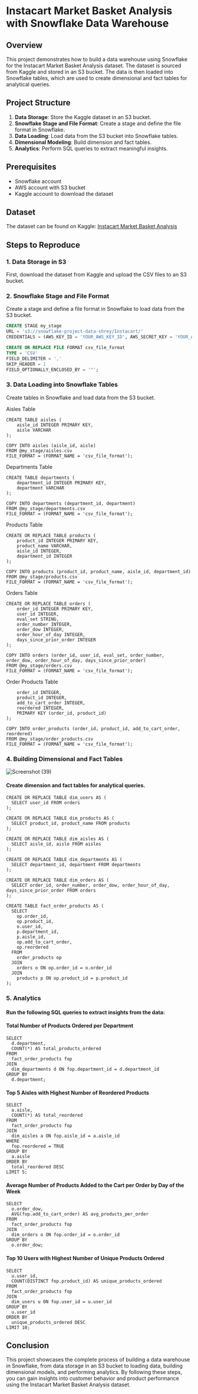 # Instacart Market Basket Analysis with Snowflake Data Warehouse

## Overview

This project demonstrates how to build a data warehouse using Snowflake for the Instacart Market Basket Analysis dataset. The dataset is sourced from Kaggle and stored in an S3 bucket. The data is then loaded into Snowflake tables, which are used to create dimensional and fact tables for analytical queries.

## Project Structure

1. **Data Storage**: Store the Kaggle dataset in an S3 bucket.
2. **Snowflake Stage and File Format**: Create a stage and define the file format in Snowflake.
3. **Data Loading**: Load data from the S3 bucket into Snowflake tables.
4. **Dimensional Modeling**: Build dimension and fact tables.
5. **Analytics**: Perform SQL queries to extract meaningful insights.

## Prerequisites

- Snowflake account
- AWS account with S3 bucket
- Kaggle account to download the dataset

## Dataset

The dataset can be found on Kaggle: [Instacart Market Basket Analysis](https://www.kaggle.com/competitions/instacart-market-basket-analysis/data)

## Steps to Reproduce

### 1. Data Storage in S3

First, download the dataset from Kaggle and upload the CSV files to an S3 bucket.

### 2. Snowflake Stage and File Format

Create a stage and define a file format in Snowflake to load data from the S3 bucket.

```sql
CREATE STAGE my_stage
URL = 's3://snowflake-project-data-shrey/Instacart/'
CREDENTIALS = (AWS_KEY_ID = 'YOUR_AWS_KEY_ID', AWS_SECRET_KEY = 'YOUR_AWS_SECRET_KEY');

CREATE OR REPLACE FILE FORMAT csv_file_format
TYPE = 'CSV'
FIELD_DELIMITER = ','
SKIP_HEADER = 1
FIELD_OPTIONALLY_ENCLOSED_BY = '"';
```

### 3. Data Loading into Snowflake Tables

Create tables in Snowflake and load data from the S3 bucket.

Aisles Table
```
CREATE TABLE aisles (
    aisle_id INTEGER PRIMARY KEY,
    aisle VARCHAR
);

COPY INTO aisles (aisle_id, aisle)
FROM @my_stage/aisles.csv
FILE_FORMAT = (FORMAT_NAME = 'csv_file_format');
```

Departments Table
```
CREATE TABLE departments (
    department_id INTEGER PRIMARY KEY,
    department VARCHAR
);

COPY INTO departments (department_id, department)
FROM @my_stage/departments.csv
FILE_FORMAT = (FORMAT_NAME = 'csv_file_format');
```

Products Table
```
CREATE OR REPLACE TABLE products (
    product_id INTEGER PRIMARY KEY,
    product_name VARCHAR,
    aisle_id INTEGER,
    department_id INTEGER
);

COPY INTO products (product_id, product_name, aisle_id, department_id)
FROM @my_stage/products.csv
FILE_FORMAT = (FORMAT_NAME = 'csv_file_format');
```

Orders Table
```
CREATE OR REPLACE TABLE orders (
    order_id INTEGER PRIMARY KEY,
    user_id INTEGER,
    eval_set STRING,
    order_number INTEGER,
    order_dow INTEGER,
    order_hour_of_day INTEGER,
    days_since_prior_order INTEGER
);

COPY INTO orders (order_id, user_id, eval_set, order_number, order_dow, order_hour_of_day, days_since_prior_order)
FROM @my_stage/orders.csv
FILE_FORMAT = (FORMAT_NAME = 'csv_file_format');
```
Order Products Table

```CREATE OR REPLACE TABLE order_products (
    order_id INTEGER,
    product_id INTEGER,
    add_to_cart_order INTEGER,
    reordered INTEGER,
    PRIMARY KEY (order_id, product_id)
);

COPY INTO order_products (order_id, product_id, add_to_cart_order, reordered)
FROM @my_stage/order_products.csv
FILE_FORMAT = (FORMAT_NAME = 'csv_file_format');
```

### 4. Building Dimensional and Fact Tables

![Screenshot (39)](https://github.com/SHREYAS-SHETTY-KR/Instacart-Market-Basket-Analysis-with-Snowflake-Data-Warehouse/assets/79562771/02aa4696-64e8-44e4-a366-69eab1cb9190)


#### Create dimension and fact tables for analytical queries.
```
CREATE OR REPLACE TABLE dim_users AS (
  SELECT user_id FROM orders
);

CREATE OR REPLACE TABLE dim_products AS (
  SELECT product_id, product_name FROM products
);

CREATE OR REPLACE TABLE dim_aisles AS (
  SELECT aisle_id, aisle FROM aisles
);

CREATE OR REPLACE TABLE dim_departments AS (
  SELECT department_id, department FROM departments
);

CREATE OR REPLACE TABLE dim_orders AS (
  SELECT order_id, order_number, order_dow, order_hour_of_day, days_since_prior_order FROM orders
);

CREATE TABLE fact_order_products AS (
  SELECT
    op.order_id,
    op.product_id,
    o.user_id,
    p.department_id,
    p.aisle_id,
    op.add_to_cart_order,
    op.reordered
  FROM
    order_products op
  JOIN
    orders o ON op.order_id = o.order_id
  JOIN
    products p ON op.product_id = p.product_id
);
```

### 5. Analytics
#### Run the following SQL queries to extract insights from the data:

#### Total Number of Products Ordered per Department
```
SELECT
  d.department,
  COUNT(*) AS total_products_ordered
FROM
  fact_order_products fop
JOIN
  dim_departments d ON fop.department_id = d.department_id
GROUP BY
  d.department;
```

#### Top 5 Aisles with Highest Number of Reordered Products
```
SELECT
  a.aisle,
  COUNT(*) AS total_reordered
FROM
  fact_order_products fop
JOIN
  dim_aisles a ON fop.aisle_id = a.aisle_id
WHERE
  fop.reordered = TRUE
GROUP BY
  a.aisle
ORDER BY
  total_reordered DESC
LIMIT 5;
```

#### Average Number of Products Added to the Cart per Order by Day of the Week
```
SELECT
  o.order_dow,
  AVG(fop.add_to_cart_order) AS avg_products_per_order
FROM
  fact_order_products fop
JOIN
  dim_orders o ON fop.order_id = o.order_id
GROUP BY
  o.order_dow;
```
#### Top 10 Users with Highest Number of Unique Products Ordered
```
SELECT
  u.user_id,
  COUNT(DISTINCT fop.product_id) AS unique_products_ordered
FROM
  fact_order_products fop
JOIN
  dim_users u ON fop.user_id = u.user_id
GROUP BY
  u.user_id
ORDER BY
  unique_products_ordered DESC
LIMIT 10;
```

## Conclusion
This project showcases the complete process of building a data warehouse in Snowflake, from data storage in an S3 bucket to loading data, building dimensional models, and performing analytics. By following these steps, you can gain insights into customer behavior and product performance using the Instacart Market Basket Analysis dataset.


